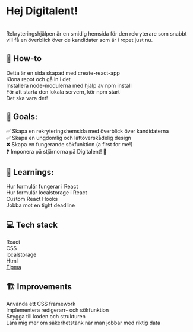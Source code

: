 <h1>Hej Digitalent!</h1> <br>
Rekryteringshjälpen är en smidig hemsida för den rekryterare som snabbt vill få en överblick över de kandidater som är i ropet just nu.

<h2>📝 How-to</h2>
Detta är en sida skapad med create-react-app <br>
Klona repot och gå in i det<br>
Installera node-modulerna med hjälp av npm install <br>
För att starta den lokala servern, kör npm start<br>
Det ska vara det!

<h2>🏁 Goals:</h2>
✅ Skapa en rekryteringshemsida med överblick över kandidaterna<br>
✅ Skapa en ungdomlig och lättöverskådelig design<br>
❌ Skapa en fungerande sökfunktion (a first for me!)<br>
❓ Imponera på stjärnorna på Digitalent! 🌟
 
<h2>📕 Learnings:</h2>
Hur formulär fungerar i React<br>
Hur formulär localstorage i React<br>
Custom React Hooks<br>
Jobba mot en tight deadline<br>

<h2>💻 Tech stack</h2>
React<br>
CSS<br>
localstorage<br>
Html<br>
<a href="https://www.figma.com/file/5y6SZhm6UVlCIosaoHZ8Tf/Digitalent?node-id=0%3A1">Figma</a><br>

<h2>🏗️ Improvements</h2>
Använda ett CSS framework<br>
Implementera redigerarr- och sökfunktion<br>
Snygga till koden och strukturen<br>
Lära mig mer om säkerhetstänk när man jobbar med riktig data<br>
